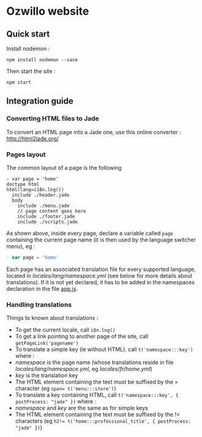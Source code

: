 # Ozwillo website

## Quick start

Install nodemon :

```shell
npm install nodemon --save
```

Then start the site :

```shell
npm start
```

## Integration guide

### Converting HTML files to Jade

To convert an HTML page into a Jade one, use this online converter : http://html2jade.org/

### Pages layout

The common layout of a page is the following

```jade
- var page = 'home'
doctype html
html(lang=i18n.lng())
  include ./header.jade
  body
    include ./menu.jade
    // page content goes here
    include ./footer.jade
    include ./scripts.jade
```

As shown above, inside every page, declare a variable called `page` containing the current page name (it is then used by the language switcher menu), eg :
 
```javascript
- var page = 'home'
```

Each page has an associated translation file for every supported language, located in *locales/lang/namespace.yml* (see below for more details about translations). If it is not yet declared, it has to be added in the namespaces declaration in the file [app.js](https://github.com/ozwillo/ozwillo-site/blob/master/app.js#L21). 

### Handling translations

Things to known about translations :
* To get the current locale, call `i8n.lng()` 
* To get a link pointing to another page of the site, call `getPageLink('pagename')`
* To translate a simple key (ie without HTML), call `t('namespace:::key')` where :
 * *namespace* is the page name (whose translations reside in file *locales/lang/namespace.yml*, eg *locales/fr/home.yml*)
 * *key* is the translation key
 * The HTML element containing the text must be suffixed by the *=* character (eg `span= t('menu:::store')`)
* To translate a key containing HTML, call `t('namespace:::key', { postProcess: "jade" })` where :
 * *namespace* and *key* are the same as for simple keys
 * The HTML element containing the text must be suffixed by the *!=* characters (eg `h2!= t('home:::professional_title', { postProcess: "jade" })`)
